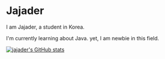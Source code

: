 # Jajader
I am Jajader, a student in Korea.

I'm currently learning about Java. yet, I am newbie in this field.

[![jajader's GitHub stats](https://github-readme-stats.vercel.app/api?username=jajader)](https://github.com/anuraghazra/github-readme-stats)
<!--
**jajader/jajader** is a ✨ _special_ ✨ repository because its `README.md` (this file) appears on your GitHub profile.

Here are some ideas to get you started:

- 🔭 I’m currently working on ...
- 🌱 I’m currently learning ...
- 👯 I’m looking to collaborate on ...
- 🤔 I’m looking for help with ...
- 💬 Ask me about ...
- 📫 How to reach me: ...
- 😄 Pronouns: ...
- ⚡ Fun fact: ...
-->
